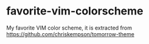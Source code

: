 # favorite-vim-colorscheme
My favorite VIM color scheme, it is extracted from https://github.com/chriskempson/tomorrow-theme
